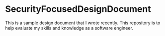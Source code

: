 # SecurityFocusedDesignDocument
This is a sample design document that I wrote recently. This repository is to help evaluate my skills and knowledge as a software engineer.
